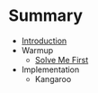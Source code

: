 # Summary

* [Introduction](README.md)
* Warmup
   * [Solve Me First](solve_me_first.md)
* Implementation
   * Kangaroo

